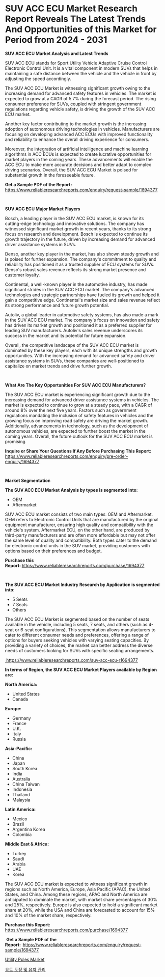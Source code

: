 <p><h1>SUV ACC ECU Market Research Report Reveals The Latest Trends And Opportunities of this Market for Period from 2024 - 2031</h1></p><p><strong>SUV ACC ECU Market Analysis and Latest Trends</strong></p>
<p><p>SUV ACC ECU stands for Sport Utility Vehicle Adaptive Cruise Control Electronic Control Unit. It is a vital component in modern SUVs that helps in maintaining a safe distance between the vehicle and the vehicle in front by adjusting the speed accordingly.</p><p>The SUV ACC ECU Market is witnessing significant growth owing to the increasing demand for advanced safety features in vehicles. The market is expected to grow at a CAGR of 5.7% during the forecast period. The rising consumer preference for SUVs, coupled with stringent government regulations regarding vehicle safety, is driving the growth of the SUV ACC ECU market.</p><p>Another key factor contributing to the market growth is the increasing adoption of autonomous driving technologies in vehicles. Manufacturers are focusing on developing advanced ACC ECUs with improved functionality and reliability to enhance the overall driving experience for consumers.</p><p>Moreover, the integration of artificial intelligence and machine learning algorithms in ACC ECUs is expected to create lucrative opportunities for market players in the coming years. These advancements will enable the ACC ECU to make more accurate decisions and better adapt to complex driving scenarios. Overall, the SUV ACC ECU Market is poised for substantial growth in the foreseeable future.</p></p>
<p><strong>Get a Sample PDF of the Report:&nbsp;</strong> <a href="https://www.reliableresearchreports.com/enquiry/request-sample/1694377">https://www.reliableresearchreports.com/enquiry/request-sample/1694377</a></p>
<p>&nbsp;</p>
<p><strong>SUV ACC ECU Major Market Players</strong></p>
<p><p>Bosch, a leading player in the SUV ACC ECU market, is known for its cutting-edge technology and innovative solutions. The company has witnessed significant market growth in recent years, thanks to its strong focus on research and development. Bosch is expected to continue its growth trajectory in the future, driven by increasing demand for advanced driver assistance systems in SUVs.</p><p>Denso, another key player in the market, has also shown steady growth and is poised for further expansion. The company's commitment to quality and reliability has positioned it as a trusted supplier of ECU systems for SUVs. Denso's robust sales revenue reflects its strong market presence and customer loyalty.</p><p>Continental, a well-known player in the automotive industry, has made significant strides in the SUV ACC ECU market. The company's advanced technologies and strategic partnerships have fueled its growth and helped it gain a competitive edge. Continental's market size and sales revenue reflect its strong performance and future growth potential.</p><p>Autoliv, a global leader in automotive safety systems, has also made a mark in the SUV ACC ECU market. The company's focus on innovation and safety has driven its market growth and positioned it as a preferred supplier for leading SUV manufacturers. Autoliv's sales revenue underscores its success in the market and its potential for future expansion.</p><p>Overall, the competitive landscape of the SUV ACC ECU market is dominated by these key players, each with its unique strengths and growth opportunities. With the increasing demand for advanced safety and driver assistance systems in SUVs, these companies are well-positioned to capitalize on market trends and drive further growth.</p></p>
<p>&nbsp;</p>
<p><strong>What Are The Key Opportunities For SUV ACC ECU Manufacturers?</strong></p>
<p><p>The SUV ACC ECU market is experiencing significant growth due to the increasing demand for advanced driver assistance systems in vehicles. The market is expected to continue to grow at a steady pace, with a CAGR of around 8% over the next five years. Factors such as government regulations mandating the inclusion of safety features in vehicles and the growing focus on improving road safety are driving the market growth. Additionally, advancements in technology, such as the development of autonomous vehicles, are expected to further boost the market in the coming years. Overall, the future outlook for the SUV ACC ECU market is promising.</p></p>
<p><strong>Inquire or Share Your Questions If Any Before Purchasing This Report:</strong> <a href="https://www.reliableresearchreports.com/enquiry/pre-order-enquiry/1694377">https://www.reliableresearchreports.com/enquiry/pre-order-enquiry/1694377</a></p>
<p>&nbsp;</p>
<p><strong>Market Segmentation</strong></p>
<p><strong>The SUV ACC ECU Market Analysis by types is segmented into:</strong></p>
<p><ul><li>OEM</li><li>Aftermarket</li></ul></p>
<p><p>SUV ACC ECU market consists of two main types: OEM and Aftermarket. OEM refers to Electronic Control Units that are manufactured by the original equipment manufacturer, ensuring high quality and compatibility with the vehicle's system. Aftermarket ECU, on the other hand, are produced by third-party manufacturers and are often more affordable but may not offer the same level of quality and compatibility. Both types cater to the demand for electronic control units in the SUV market, providing customers with options based on their preferences and budget.</p></p>
<p><strong>Purchase this Report:&nbsp;</strong><a href="https://www.reliableresearchreports.com/purchase/1694377">https://www.reliableresearchreports.com/purchase/1694377</a></p>
<p>&nbsp;</p>
<p><strong>The SUV ACC ECU Market Industry Research by Application is segmented into:</strong></p>
<p><ul><li>5 Seats</li><li>7 Seats</li><li>Others</li></ul></p>
<p><p>The SUV ACC ECU Market is segmented based on the number of seats available in the vehicle, including 5 seats, 7 seats, and others (such as 4-seat or 6-seat configurations). This segmentation allows manufacturers to cater to different consumer needs and preferences, offering a range of options for buyers seeking vehicles with varying seating capacities. By providing a variety of choices, the market can better address the diverse needs of customers looking for SUVs with specific seating arrangements.</p></p>
<p><a href="https://www.reliableresearchreports.com/suv-acc-ecu-r1694377">&nbsp;https://www.reliableresearchreports.com/suv-acc-ecu-r1694377</a></p>
<p><strong>In terms of Region, the SUV ACC ECU Market Players available by Region are:</strong></p>
<p>
    <p> <strong> North America: </strong>
        <ul>
            <li>United States</li>
            <li>Canada</li>
        </ul>
        </p> 
    <p> <strong> Europe: </strong>
        <ul>
            <li>Germany</li>
            <li>France</li>
            <li>U.K.</li>
            <li>Italy</li>
            <li>Russia</li>
        </ul>
        </p> 
    <p> <strong> Asia-Pacific: </strong>
        <ul>
            <li>China</li>
            <li>Japan</li>
            <li>South Korea</li>
            <li>India</li>
            <li>Australia</li>
            <li>China Taiwan</li>
            <li>Indonesia</li>
            <li>Thailand</li>
            <li>Malaysia</li>
        </ul>
        </p> 
    <p> <strong> Latin America: </strong>
        <ul>
            <li>Mexico</li>
            <li>Brazil</li>
            <li>Argentina Korea</li>
            <li>Colombia</li>
        </ul>
        </p> 
    <p> <strong> Middle East & Africa: </strong>
        <ul>
            <li>Turkey</li>
            <li>Saudi</li>
            <li>Arabia</li>
            <li>UAE</li>
            <li>Korea</li>
        </ul>
    </p>
    </p>
<p><p>The SUV ACC ECU market is expected to witness significant growth in regions such as North America, Europe, Asia Pacific (APAC), the United States, and China. Among these regions, APAC and North America are anticipated to dominate the market, with market share percentages of 30% and 25%, respectively. Europe is also expected to hold a significant market share at 20%, while the USA and China are forecasted to account for 15% and 10% of the market share, respectively.</p></p>
<p><strong>Purchase this Report: </strong><a href="https://www.reliableresearchreports.com/purchase/1694377">https://www.reliableresearchreports.com/purchase/1694377</a></p>
<p>&nbsp;<strong>Get a Sample PDF of the Report:&nbsp;&nbsp;</strong><a href="https://www.reliableresearchreports.com/enquiry/request-sample/1694377">https://www.reliableresearchreports.com/enquiry/request-sample/1694377</a></p>
<p><strong></strong></p>
<p><p><a href="https://github.com/cheribeninsig/Market-Research-Report-List-1/blob/main/utility-poles-market.md">Utility Poles Market</a></p><p><a href="https://github.com/tasfiyaj85/Market-Research-Report-List-1/blob/main/5185496183800.md">요트 도장 및 유지 관리</a></p></p>